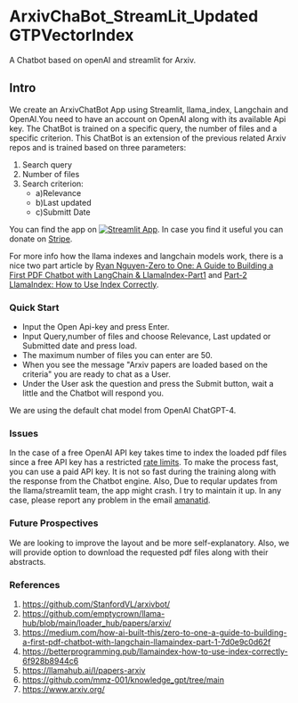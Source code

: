 # ArxivChaBot_StreamLit_Updated GTPVectorIndex
A Chatbot based on openAI and streamlit for Arxiv.



## **Intro**

We create an ArxivChatBot App  using Streamlit, llama_index, Langchain and OpenAI.You need to have an account on OpenAI along
with its available Api key. The ChatBot is trained on a specific query, the number of files and a specific criterion. This ChatBot
is an extension of the  previous related Arxiv repos and is trained based on three parameters:
1. Search query
2. Number of files
3. Search criterion:
    - a)Relevance 
    - b)Last updated 
    - c)Submitt Date 
    
You can find the app on [![Streamlit App](https://static.streamlit.io/badges/streamlit_badge_black_white.svg)](https://amanatid-arxivchabot-streamlit-streamlit-chatbot-sidebar-2r4zv4.streamlit.app/). In case you find it useful you can donate on [Stripe](https://buy.stripe.com/cN2dUu44OahXaJO288). 

For more info  how the llama indexes and langchain models work, there is a nice two part article by [
Ryan Nguyen-Zero to One: A Guide to Building a First PDF Chatbot with LangChain & LlamaIndex-Part1](https://medium.com/how-ai-built-this/zero-to-one-a-guide-to-building-a-first-pdf-chatbot-with-langchain-llamaindex-part-1-7d0e9c0d62f) and [Part-2 LlamaIndex: How to Use Index Correctly](https://betterprogramming.pub/llamaindex-how-to-use-index-correctly-6f928b8944c6).


### **Quick Start**  
- Input the Open Api-key and press Enter.
- Input Query,number of files and choose Relevance, Last updated or Submitted date and press load.
- The maximum number of files you can enter are 50. 
- When you see the message "Arxiv papers are loaded based on the criteria" you are ready to chat as a User.
- Under the User ask the question and press the Submit button, wait a little and the Chatbot will respond you.

We are using the default chat model from OpenAI ChatGPT-4.

### Issues
In the case of a free OpenAI API key takes time to index the loaded pdf files since a free API key has a restricted [rate limits](https://platform.openai.com/docs/guides/rate-limits/overview). To make the process fast, you can use a paid API key. It is not so fast during the training along with the response from the Chatbot engine. Also, Due to reqular updates from the llama/streamlit team, the app might crash. I try to maintain it up. In any case, please report any problem in the email [amanatid](amanatid@gmail.com).

### Future Prospectives 
We  are looking to improve the layout and be more self-explanatory. Also, we will provide
option to download the requested pdf files along with their abstracts. 

### **References**
1. https://github.com/StanfordVL/arxivbot/
2. https://github.com/emptycrown/llama-hub/blob/main/loader_hub/papers/arxiv/
3. https://medium.com/how-ai-built-this/zero-to-one-a-guide-to-building-a-first-pdf-chatbot-with-langchain-llamaindex-part-1-7d0e9c0d62f
4. https://betterprogramming.pub/llamaindex-how-to-use-index-correctly-6f928b8944c6
5. https://llamahub.ai/l/papers-arxiv
6. https://github.com/mmz-001/knowledge_gpt/tree/main
7. https://www.arxiv.org/


